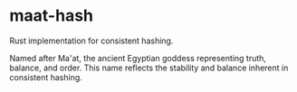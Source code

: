 # maat-hash
Rust implementation for consistent hashing.

Named after Ma'at, the ancient Egyptian goddess representing truth, balance, and order. This name reflects the stability and balance inherent in consistent hashing.


